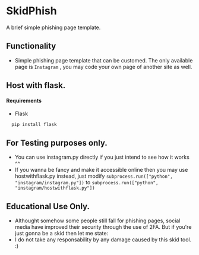
# SkidPhish

A brief simple phishing page template.


## Functionality
- Simple phishing page template that can be customed. The only available page is `Instagram` , you may code your own page of another site as well.


## Host with flask.

#### Requirements
- Flask

```http
  pip install flask
```
## For Testing purposes only.
- You can use instagram.py directly if you just intend to see how it works ^^
- If you wanna be fancy and make it accessible online then you may use hostwithflask.py instead, just modify ` subprocess.run(["python", "instagram/instagram.py"]) ` to ` subprocess.run(["python", "instagram/hostwithflask.py"]) `

## Educational Use Only.
- Althought somehow some people still fall for phishing pages, social media have improved their security through the use of 2FA. But if you're just gonna be a skid then let me state:
- I do not take any responsability by any damage caused by this skid tool. :)
